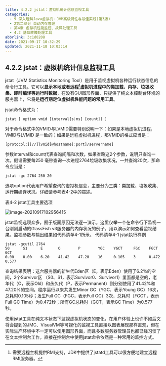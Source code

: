 ```yaml
---
title: 4.2.2 jstat：虚拟机统计信息监视工具
categories: 
  - 9 深入理解Java虛拟机：JVM高级特性与最佳实践(第3版)
  - 2第二部分 自动内存管理
  - 第4章 虚拟机性能监控、故障处理工具
  - 4.2 基础故障处理工具
abbrlink: 3c1d0208
date: 2021-09-17 10:32:29
updated: 2021-11-18 10:03:14
---
```

## 4.2.2 jstat：虚拟机统计信息监视工具
jstat（JVM Statistics Monitoring Tool）是用于监视虚拟机各种运行状态信息的命令行工具。它可以**显示本地或者远程[^1]虚拟机进程中的类加载、内存、垃圾收集、即时编译等运行时数据**，在没有GUI图形界面、只提供了纯文本控制台环境的服务器上，它将是**运行期定位虚拟机性能问题的常用工具**。

jstat命令格式为：
```
jstat [ option vmid [interval[s|ms] [count]] ]
```
对于命令格式中的VMID与LVMID需要特别说明一下：如果是本地虚拟机进程，VMID与LVMID 是一致的；如果是远程虚拟机进程，那VMID的格式应当是：
```
[protocol:][//]lvmid[@hostname[:port]/servername]
```
参数interval和count代表查询间隔和次数，如果省略这2个参数，说明只查询一次。假设需要每250 毫秒查询一次进程2764垃圾收集状况，一共查询20次，那命令应当是：
```
jstat -gc 2764 250 20
```
选项option代表用户希望查询的虚拟机信息，主要分为三类：类加载、垃圾收集、运行期编译状况。详细请参考表4-2中的描述。

表4-2 jstat工具主要选项

![image-20210917102956415](https://gitee.com/XiaoLan223/images/raw/master/Blog/Sum/20210917102956.png)

jstat监视选项众多，囿于版面原因无法逐一演示，这里仅举一个在命令行下监视一台刚刚启动的GlassFish v3服务器的内存状况的例子，用以演示如何查看监视结果。监视参数与输出结果如代码清单4-1所示。
代码清单4-1 jstat执行样例
```
jstat -gcutil 2764
S0      S1      E       O        P        YGC    YGCT     FGC    FGCT     GCT
0.00    0.00    6.20    41.42    47.20    16     0.105    3      0.472    0.577
```
查询结果表明：这台服务器的新生代Eden区（E，表示Eden）使用了6.2%的空间，2个Survivor区 （S0、S1，表示Survivor0、Survivor1）里面都是空的，老年代（O，表示Old）和永久代（P，表示Permanent）则分别使用了41.42%和47.20%的空间。程序运行以来共发生Minor GC（YGC，表示Young GC）16次，总耗时0.105秒；发生Full GC（FGC，表示Full GC）3次，总耗时（FGCT，表示Full GC Time）为0.472秒；所有GC总耗时（GCT，表示GC Time）为0.577秒。

使用jstat工具在纯文本状态下监视虚拟机状态的变化，在用户体验上也许不如后文将会提到的JMC、VisualVM等可视化的监视工具直接以图表展现那样直观，但在实际生产环境中不一定可以使用图形界面，而且多数服务器管理员也都已经习惯了在文本控制台工作，直接在控制台中使用jstat命令依然是一种常用的监控方式。


[^1]: 需要远程主机提供RMI支持，JDK中提供了jstatd工具可以很方便地建立远程RMI服务器。
